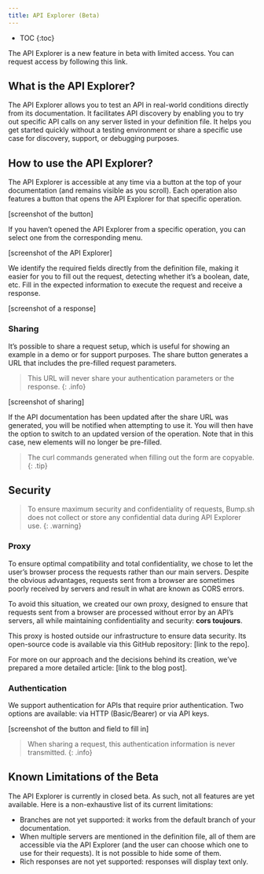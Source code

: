 ```yaml
---
title: API Explorer (Beta)
---
```


- TOC
{:toc}

The API Explorer is a new feature in beta with limited access. You can request access by following this link.

## **What is the API Explorer?**

The API Explorer allows you to test an API in real-world conditions directly from its documentation. It facilitates API discovery by enabling you to try out specific API calls on any server listed in your definition file. It helps you get started quickly without a testing environment or share a specific use case for discovery, support, or debugging purposes.

## **How to use the API Explorer?**

The API Explorer is accessible at any time via a button at the top of your documentation (and remains visible as you scroll). Each operation also features a button that opens the API Explorer for that specific operation.

[screenshot of the button]

If you haven’t opened the API Explorer from a specific operation, you can select one from the corresponding menu.

[screenshot of the API Explorer]

We identify the required fields directly from the definition file, making it easier for you to fill out the request, detecting whether it’s a boolean, date, etc. Fill in the expected information to execute the request and receive a response.

[screenshot of a response]

### **Sharing**

It’s possible to share a request setup, which is useful for showing an example in a demo or for support purposes. The share button generates a URL that includes the pre-filled request parameters.

> This URL will never share your authentication parameters or the response.
{: .info}

[screenshot of sharing]

If the API documentation has been updated after the share URL was generated, you will be notified when attempting to use it. You will then have the option to switch to an updated version of the operation. Note that in this case, new elements will no longer be pre-filled.

> The curl commands generated when filling out the form are copyable.
{: .tip}

## **Security**

> To ensure maximum security and confidentiality of requests, Bump.sh does not collect or store any confidential data during API Explorer use.
{: .warning}

### **Proxy**

To ensure optimal compatibility and total confidentiality, we chose to let the user’s browser process the requests rather than our main servers. Despite the obvious advantages, requests sent from a browser are sometimes poorly received by servers and result in what are known as CORS errors.

To avoid this situation, we created our own proxy, designed to ensure that requests sent from a browser are processed without error by an API’s servers, all while maintaining confidentiality and security: **cors toujours**.

This proxy is hosted outside our infrastructure to ensure data security. Its open-source code is available via this GitHub repository: [link to the repo].

For more on our approach and the decisions behind its creation, we’ve prepared a more detailed article: [link to the blog post].

### **Authentication**

We support authentication for APIs that require prior authentication. Two options are available: via HTTP (Basic/Bearer) or via API keys.

[screenshot of the button and field to fill in]

> When sharing a request, this authentication information is never transmitted.
{: .info}

## **Known Limitations of the Beta**

The API Explorer is currently in closed beta. As such, not all features are yet available. Here is a non-exhaustive list of its current limitations:

- Branches are not yet supported: it works from the default branch of your documentation.
- When multiple servers are mentioned in the definition file, all of them are accessible via the API Explorer (and the user can choose which one to use for their requests). It is not possible to hide some of them.
- Rich responses are not yet supported: responses will display text only.